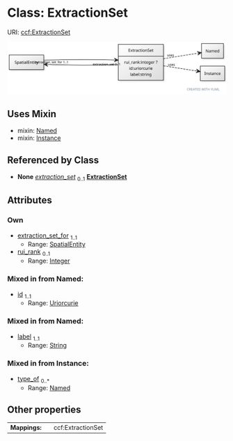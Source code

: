 
# Class: ExtractionSet



URI: [ccf:ExtractionSet](http://purl.org/ccf/ExtractionSet)


[![img](images/ExtractionSet.svg)](images/ExtractionSet.svg)

## Uses Mixin

 *  mixin: [Named](Named.md)
 *  mixin: [Instance](Instance.md)

## Referenced by Class

 *  **None** *[extraction_set](extraction_set.md)*  <sub>0..1</sub>  **[ExtractionSet](ExtractionSet.md)**

## Attributes


### Own

 * [extraction_set_for](extraction_set_for.md)  <sub>1..1</sub>
     * Range: [SpatialEntity](SpatialEntity.md)
 * [rui_rank](rui_rank.md)  <sub>0..1</sub>
     * Range: [Integer](types/Integer.md)

### Mixed in from Named:

 * [id](id.md)  <sub>1..1</sub>
     * Range: [Uriorcurie](types/Uriorcurie.md)

### Mixed in from Named:

 * [label](label.md)  <sub>1..1</sub>
     * Range: [String](types/String.md)

### Mixed in from Instance:

 * [type_of](type_of.md)  <sub>0..\*</sub>
     * Range: [Named](Named.md)

## Other properties

|  |  |  |
| --- | --- | --- |
| **Mappings:** | | ccf:ExtractionSet |